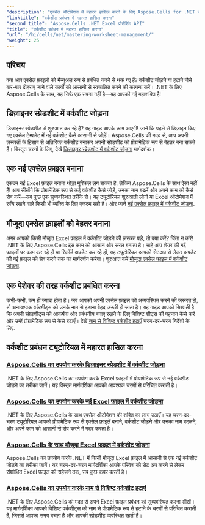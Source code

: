 ```yaml
---
"description": "एक्सेल ऑटोमेशन में महारत हासिल करने के लिए Aspose.Cells for .NET ट्यूटोरियल देखें। नई या मौजूदा एक्सेल फ़ाइलों में प्रोग्रामेटिक रूप से वर्कशीट जोड़ना/हटाना सीखें।"
"linktitle": "वर्कशीट प्रबंधन में महारत हासिल करना"
"second_title": "Aspose.Cells .NET Excel प्रोसेसिंग API"
"title": "वर्कशीट प्रबंधन में महारत हासिल करना"
"url": "/hi/cells/net/mastering-worksheet-management/"
"weight": 25
---
```


## परिचय

क्या आप एक्सेल फ़ाइलों को मैन्युअल रूप से प्रबंधित करने से थक गए हैं? वर्कशीट जोड़ने या हटाने जैसे बार-बार दोहराए जाने वाले कार्यों को आसानी से स्वचालित करने की कल्पना करें। .NET के लिए Aspose.Cells के साथ, यह सिर्फ़ एक सपना नहीं है—यह आपकी नई महाशक्ति है!  

## डिज़ाइनर स्प्रेडशीट में वर्कशीट जोड़ना  

डिज़ाइनर स्प्रेडशीट से शुरुआत कर रहे हैं? यह गाइड आपके काम आएगी! जानें कि पहले से डिज़ाइन किए गए एक्सेल टेम्पलेट में नई वर्कशीट कैसे आसानी से जोड़ें। Aspose.Cells की मदद से, आप अपनी ज़रूरतों के हिसाब से अतिरिक्त वर्कशीट बनाकर अपनी स्प्रेडशीट को प्रोग्रामेटिक रूप से बेहतर बना सकते हैं। विस्तृत चरणों के लिए, देखें [डिज़ाइनर स्प्रेडशीट में वर्कशीट जोड़ना](./adding-worksheets-to-designer-spreadsheet/) मार्गदर्शक।  

## एक नई एक्सेल फ़ाइल बनाना  

एकदम नई Excel फ़ाइल बनाना थोड़ा मुश्किल लग सकता है, लेकिन Aspose.Cells के साथ ऐसा नहीं है! आप सीखेंगे कि प्रोग्रामेटिक रूप से कई वर्कशीट कैसे जोड़ें, उनका नाम बदलें और अपने काम को कैसे सेव करें—सब कुछ एक सुव्यवस्थित तरीके से। यह ट्यूटोरियल शुरुआती लोगों या Excel ऑटोमेशन में रुचि रखने वाले किसी भी व्यक्ति के लिए एकदम सही है। और जानें [नई एक्सेल फ़ाइल में वर्कशीट जोड़ना](./adding-worksheets-to-new-excel-file/).  

## मौजूदा एक्सेल फ़ाइलों को बेहतर बनाना  

अगर आपको किसी मौजूदा Excel फ़ाइल में वर्कशीट जोड़ने की ज़रूरत पड़े, तो क्या करें? चिंता न करें! .NET के लिए Aspose.Cells इस काम को आसान और सरल बनाता है। चाहे आप शेयर की गई फ़ाइलों पर काम कर रहे हों या रिकॉर्ड अपडेट कर रहे हों, यह ट्यूटोरियल आपको सेटअप से लेकर अपडेट की गई फ़ाइल को सेव करने तक का मार्गदर्शन करेगा। शुरुआत करें [मौजूदा एक्सेल फ़ाइल में वर्कशीट जोड़ना](./adding-worksheets-to-existing-excel-file/).  

## एक पेशेवर की तरह वर्कशीट प्रबंधित करना  

कभी-कभी, कम ही ज़्यादा होता है। जब आपको अपनी एक्सेल फ़ाइल को अव्यवस्थित करने की ज़रूरत हो, तो अनावश्यक वर्कशीट्स को उनके नाम से हटाना बेहद ज़रूरी हो जाता है। यह गाइड आपको सिखाती है कि अपनी स्प्रेडशीट्स को आकर्षक और प्रबंधनीय बनाए रखने के लिए विशिष्ट शीट्स की पहचान कैसे करें और उन्हें प्रोग्रामेटिक रूप से कैसे हटाएँ। देखें [नाम से विशिष्ट वर्कशीट हटाएँ](./remove-specific-worksheets-by-name/) चरण-दर-चरण निर्देशों के लिए.  

## वर्कशीट प्रबंधन ट्यूटोरियल में महारत हासिल करना
### [Aspose.Cells का उपयोग करके डिज़ाइनर स्प्रेडशीट में वर्कशीट जोड़ना](./adding-worksheets-to-designer-spreadsheet/)
.NET के लिए Aspose.Cells का उपयोग करके Excel फ़ाइलों में प्रोग्रामेटिक रूप से नई वर्कशीट जोड़ने का तरीका जानें। यह विस्तृत मार्गदर्शिका आपको आवश्यक चरणों से परिचित कराती है।
### [Aspose.Cells का उपयोग करके नई Excel फ़ाइल में वर्कशीट जोड़ना](./adding-worksheets-to-new-excel-file/)
.NET के लिए Aspose.Cells के साथ एक्सेल ऑटोमेशन की शक्ति का लाभ उठाएँ। यह चरण-दर-चरण ट्यूटोरियल आपको प्रोग्रामेटिक रूप से एक्सेल फ़ाइलें बनाने, वर्कशीट जोड़ने और उनका नाम बदलने, और अपने काम को आसानी से सेव करने में मदद करता है।
### [Aspose.Cells के साथ मौजूदा Excel फ़ाइल में वर्कशीट जोड़ना](./adding-worksheets-to-existing-excel-file/)
Aspose.Cells का उपयोग करके .NET में किसी मौजूदा Excel फ़ाइल में आसानी से एक नई वर्कशीट जोड़ने का तरीका जानें। यह चरण-दर-चरण मार्गदर्शिका आपके परिवेश को सेट अप करने से लेकर संशोधित Excel फ़ाइल को सहेजने तक, सब कुछ कवर करती है।
### [Aspose.Cells का उपयोग करके नाम से विशिष्ट वर्कशीट हटाएं](./remove-specific-worksheets-by-name/)
.NET के लिए Aspose.Cells की मदद से अपने Excel फ़ाइल प्रबंधन को सुव्यवस्थित करना सीखें। यह मार्गदर्शिका आपको विशिष्ट वर्कशीट्स को नाम से प्रोग्रामेटिक रूप से हटाने के चरणों से परिचित कराती है, जिससे आपका समय बचता है और आपकी स्प्रेडशीट व्यवस्थित रहती हैं।